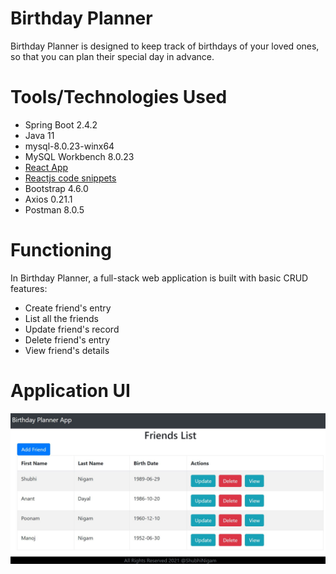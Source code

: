 # Birthday Planner

Birthday Planner is designed to keep track of birthdays of your loved ones, so that you can plan their special day in advance.

# Tools/Technologies Used

- Spring Boot 2.4.2 <br />
- Java 11 <br />
- mysql-8.0.23-winx64
- MySQL Workbench 8.0.23 <br />
- [React App](https://github.com/facebook/create-react-app) <br />
- [Reactjs code snippets](https://marketplace.visualstudio.com/items?itemName=xabikos.ReactSnippets) <br />
- Bootstrap 4.6.0 <br />
- Axios 0.21.1 <br />
- Postman 8.0.5 <br />

# Functioning

In Birthday Planner, a full-stack web application is built with basic CRUD features:
- Create friend's entry <br />
- List all the friends <br />
- Update friend's record <br />
- Delete friend's entry <br />
- View friend's details <br />

# Application UI

![alt text](https://github.com/ShubhiNigam29/React-SpringBoot-BirthdayPlanner/blob/main/App.JPG)